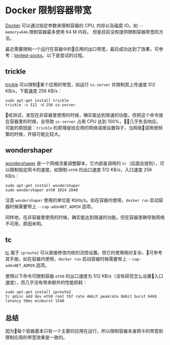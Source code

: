 # Docker 限制容器带宽

[Docker](https://www.docker.com/) 可以通过指定参数来限制容器的 CPU, 内存以及磁盘 IO。如 `--memory=64m` 限制容器最多使用 64 M 内存。 但是目前没有提供限制容器带宽的方法。

最近需要限制一个运行在容器中的应用的出口带宽，最后成功达到了效果，可参考：[limited-socks](https://github.com/shdxiang/limited-socks)。以下是尝试的过程。

## trickle

[trickle](http://manpages.ubuntu.com/manpages/trusty/man1/trickle.1.html) 可以限制某个应用的带宽，如运行 `ss-server` 并限制其上传速度 512 KB/s，下载速度 256 KB/s：

```
sudo apt-get install trickle
trickle -u 512 -d 256 ss-server
```

经测试，发现在非容器里使用的时候，确实能达到限速的功能，但把这个命令放在容器里的时候，会导致 `ss-server` 占用 CPU 达到 100%，几乎失去响应。可能的原因是：`trickle` 的原理是给应用的网络调用设置钩子，当网络调用很频繁的时候，开销可能比较大。

## wondershaper

[wondershaper](http://manpages.ubuntu.com/manpages/xenial/man8/wondershaper.8.html) 是一个网络流量调整脚本，它内部是调用的 `tc`（后面会提到），可以限制指定网卡的速度，如限制 `eth0` 的出口速度 512 KB/s，入口速度 256 KB/s：

```
sudo apt-get install wondershaper
sudo wondershaper eth0 1024 2048
```

注意 `wondershaper` 使用的单位是 Kbits/s。如在容器内使用，`docker run` 启动容器时候需要带上 `--cap-add=NET_ADMIN` 选项。

同样地，在非容器里使用的时候，确实能达到限速的功能，但在容器里确导致网络不可用，原因未明。

## tc

[tc](http://manpages.ubuntu.com/manpages/xenial/man8/tc.8.html) 属于 `iproute2` 可以直接修改内核的流控设置。但它的使用相对复杂，可参考其手册。如在容器内使用，`docker run` 启动容器时候需要带上 `--cap-add=NET_ADMIN` 选项。

使用以下命令可限制容器 `eth0` 的出口速度为 512 KB/s（没有研究怎么设置入口速度），而几乎没有带来额外的性能损耗：

```
sudo apt-get install iproute2
tc qdisc add dev eth0 root tbf rate 4mbit peakrate 8mbit burst 64kb latency 50ms minburst 1540
```

## 总结

因为每个容器基本只有一个主要的应用在运行，所以限制容器本身网卡的带宽和限制应用的带宽效果是一致的。
